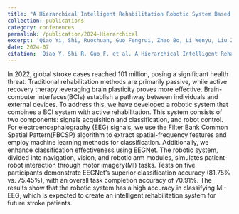 ```yaml
---
title: "A Hierarchical Intelligent Rehabilitation Robotic System Based on MI-EEG"
collection: publications
category: conferences
permalink: /publication/2024-Hierarchical
excerpt: 'Qiao Yi, Shi, Ruochuan, Guo Fengrui, Zhao Bo, Li Wenyu, Liu Zhongxin, Duan Feng'
date: 2024-07
citation: 'Qiao Y, Shi R, Guo F, et al. A Hierarchical Intelligent Rehabilitation Robotic System Based on MI-EEG[C]//2024 43rd Chinese Control Conference (CCC). IEEE, 2024: 3389-3394.'
---
```


In 2022, global stroke cases reached 101 million, posing a significant health threat. Traditional rehabilitation methods are primarily passive, while active recovery therapy leveraging brain plasticity proves more effective. Brain-computer interfaces(BCIs) establish a pathway between individuals and external devices. To address this, we have developed a robotic system that combines a BCI system with active rehabilitation. This system consists of two components: signals acquisition and classification, and robot control. For electroencephalography (EEG) signals, we use the Filter Bank Common Spatial Pattern(FBCSP) algorithm to extract spatial-frequency features and employ machine learning methods for classification. Additionally, we enhance classification effectiveness using EEGNet. The robotic system, divided into navigation, vision, and robotic arm modules, simulates patient-robot interaction through motor imagery(MI) tasks. Tests on five participants demonstrate EEGNet’s superior classification accuracy (81.75% vs. 75.45%), with an overall task completion accuracy of 70.91%. The results show that the robotic system has a high accuracy in classifying MI-EEG, which is expected to create an intelligent rehabilitation system for future stroke patients.